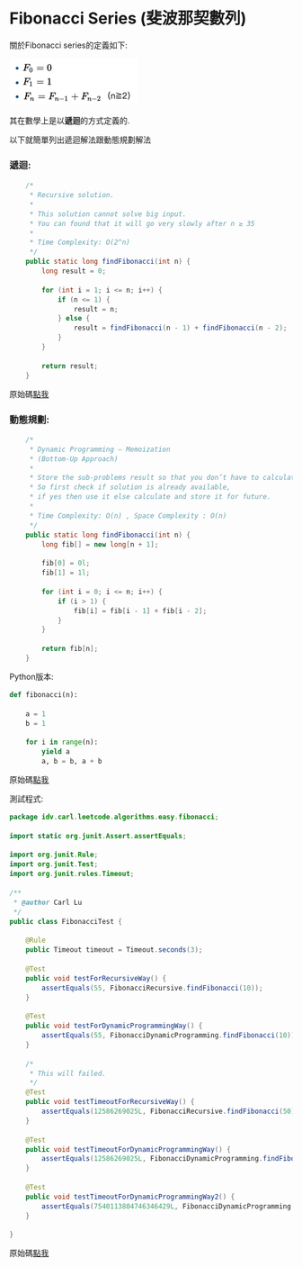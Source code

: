 # Fibonacci Series \(斐波那契數列\)

關於Fibonacci series的定義如下:

![](/assets/Fibonacci2.png)

其在數學上是以**遞迴**的方式定義的.

以下就簡單列出遞迴解法跟動態規劃解法

### 遞迴:

```java
    /*
     * Recursive solution.
     *
     * This solution cannot solve big input.
     * You can found that it will go very slowly after n ≥ 35
     *
     * Time Complexity: O(2^n)
     */
    public static long findFibonacci(int n) {
        long result = 0;

        for (int i = 1; i <= n; i++) {
            if (n <= 1) {
                result = n;
            } else {
                result = findFibonacci(n - 1) + findFibonacci(n - 2);
            }
        }

        return result;
    }
```

原始碼[點我](https://github.com/yotsuba1022/LeetCode/blob/master/src/main/java/idv/carl/leetcode/algorithms/easy/fibonacci/FibonacciRecursive.java)

### 動態規劃:

```java
    /*
     * Dynamic Programming — Memoization
     * (Bottom-Up Approach)
     * 
     * Store the sub-problems result so that you don’t have to calculate again.
     * So first check if solution is already available,
     * if yes then use it else calculate and store it for future.
     *
     * Time Complexity: O(n) , Space Complexity : O(n)
     */
    public static long findFibonacci(int n) {
        long fib[] = new long[n + 1];

        fib[0] = 0l;
        fib[1] = 1l;

        for (int i = 0; i <= n; i++) {
            if (i > 1) {
                fib[i] = fib[i - 1] + fib[i - 2];
            }
        }

        return fib[n];
    }
```

Python版本:

```py
def fibonacci(n):
    
    a = 1
    b = 1
    
    for i in range(n):
        yield a
        a, b = b, a + b
```

原始碼[點我](https://github.com/yotsuba1022/LeetCode/blob/master/src/main/java/idv/carl/leetcode/algorithms/easy/fibonacci/FibonacciDynamicProgramming.java)

測試程式:

```java
package idv.carl.leetcode.algorithms.easy.fibonacci;

import static org.junit.Assert.assertEquals;

import org.junit.Rule;
import org.junit.Test;
import org.junit.rules.Timeout;

/**
 * @author Carl Lu
 */
public class FibonacciTest {

    @Rule
    public Timeout timeout = Timeout.seconds(3);

    @Test
    public void testForRecursiveWay() {
        assertEquals(55, FibonacciRecursive.findFibonacci(10));
    }

    @Test
    public void testForDynamicProgrammingWay() {
        assertEquals(55, FibonacciDynamicProgramming.findFibonacci(10));
    }

    /*
     * This will failed.
     */
    @Test
    public void testTimeoutForRecursiveWay() {
        assertEquals(12586269025L, FibonacciRecursive.findFibonacci(50));
    }

    @Test
    public void testTimeoutForDynamicProgrammingWay() {
        assertEquals(12586269025L, FibonacciDynamicProgramming.findFibonacci(50));
    }

    @Test
    public void testTimeoutForDynamicProgrammingWay2() {
        assertEquals(7540113804746346429L, FibonacciDynamicProgramming.findFibonacci(92));
    }

}
```

原始碼[點我](https://github.com/yotsuba1022/LeetCode/blob/master/src/test/java/idv/carl/leetcode/algorithms/easy/fibonacci/FibonacciTest.java)

